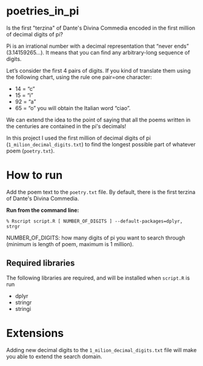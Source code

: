 # poetries_in_pi
Is the first "terzina" of Dante's Divina Commedia encoded in the first million of decimal digits of pi?

Pi  is an irrational number with a decimal representation that “never ends” (3.14159265…). 
It means that you can find any arbitrary-long sequence of digits.


Let’s consider the first 4 pairs of digits. If you kind of translate them using the following chart, using the rule one pair=one character:
- 14 = “c”
- 15 = “i”
- 92 = “a”
- 65 = “o”
you will obtain the Italian word “ciao”. 

We can extend the idea to the point of saying that all the poems written in the centuries are contained in the pi's decimals!

In this project I used the first million of decimal digits of pi (`1_milion_decimal_digits.txt`) to find the longest possible part of whatever poem (`poetry.txt`).

# How to run

Add the poem text to the `poetry.txt` file. By default, there is the first terzina of Dante's Divina Commedia.

**Run from the command line:**

`% Rscript script.R [ NUMBER_OF_DIGITS ] --default-packages=dplyr, strgr`

NUMBER_OF_DIGITS: how many digits of pi you want to search through (minimum is length of poem, maximum is 1 million).

## Required libraries
The following libraries are required, and will be installed when `script.R` is run
- dplyr
- stringr
- stringi


# Extensions

Adding new decimal digits to the `1_milion_decimal_digits.txt` file will make you able to extend the search domain.
